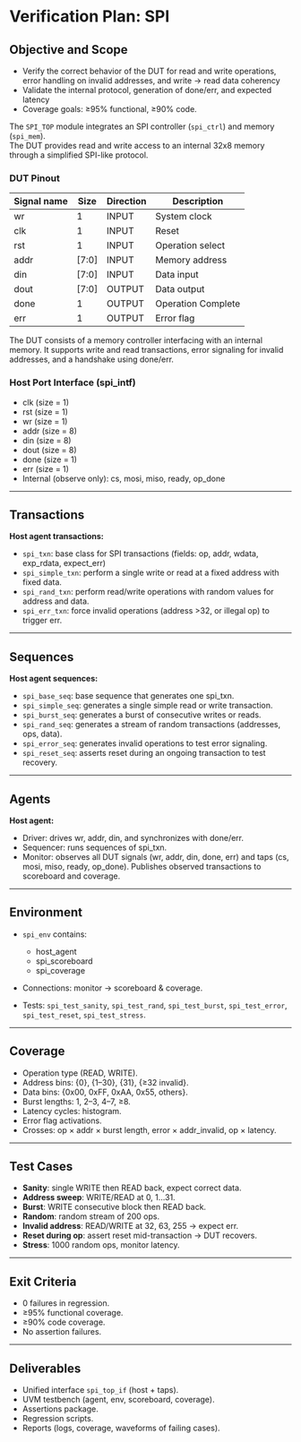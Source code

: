 # Verification Plan: SPI

## Objective and Scope

- Verify the correct behavior of the DUT for read and write operations, error handling on invalid addresses, and write -> read data coherency
- Validate the internal protocol, generation of done/err, and expected latency
- Coverage goals: ≥95% functional, ≥90% code.

The `SPI_TOP` module integrates an SPI controller (`spi_ctrl`) and memory (`spi_mem`).  
The DUT provides read and write access to an internal 32x8 memory through a simplified SPI-like protocol.

### DUT Pinout

| Signal name | Size  | Direction | Description          |
|-------------|-------|-----------|----------------------|
| wr          | 1     | INPUT     | System clock         |
| clk         | 1     | INPUT     | Reset                |
| rst         | 1     | INPUT     | Operation select     |
| addr        | [7:0] | INPUT     | Memory address       |
| din         | [7:0] | INPUT     | Data input           |
| dout        | [7:0] | OUTPUT    | Data output          |
| done        | 1     | OUTPUT    | Operation Complete   |
| err         | 1     | OUTPUT    | Error flag           |

The DUT consists of a memory controller interfacing with an internal memory. It supports write and read transactions, error signaling for invalid addresses, and a handshake using done/err.

### Host Port Interface (spi_intf)

- clk (size = 1)
- rst (size = 1)
- wr (size = 1)
- addr (size = 8)
- din (size = 8)
- dout (size = 8)
- done (size = 1)
- err (size = 1)
- Internal (observe only): cs, mosi, miso, ready, op_done

---

## Transactions

**Host agent transactions:**

- `spi_txn`: base class for SPI transactions (fields: op, addr, wdata, exp_rdata, expect_err)
- `spi_simple_txn`: perform a single write or read at a fixed address with fixed data.
- `spi_rand_txn`: perform read/write operations with random values for address and data.
- `spi_err_txn`: force invalid operations (address >32, or illegal op) to trigger err.

---

## Sequences

**Host agent sequences:**

- `spi_base_seq`: base sequence that generates one spi_txn.
- `spi_simple_seq`: generates a single simple read or write transaction.
- `spi_burst_seq`: generates a burst of consecutive writes or reads.
- `spi_rand_seq`: generates a stream of random transactions (addresses, ops, data).
- `spi_error_seq`: generates invalid operations to test error signaling.
- `spi_reset_seq`: asserts reset during an ongoing transaction to test recovery.

---

## Agents

**Host agent:**

- Driver: drives wr, addr, din, and synchronizes with done/err.
- Sequencer: runs sequences of spi_txn.
- Monitor: observes all DUT signals (wr, addr, din, done, err) and taps (cs, mosi, miso, ready, op_done). Publishes observed transactions to scoreboard and coverage.

---

## Environment

- `spi_env` contains:
  - host_agent
  - spi_scoreboard
  - spi_coverage

- Connections: monitor → scoreboard & coverage.
- Tests: `spi_test_sanity`, `spi_test_rand`, `spi_test_burst`, `spi_test_error`, `spi_test_reset`, `spi_test_stress`.

---

## Coverage

- Operation type (READ, WRITE).
- Address bins: {0}, {1–30}, {31}, {≥32 invalid}.
- Data bins: {0x00, 0xFF, 0xAA, 0x55, others}.
- Burst lengths: 1, 2–3, 4–7, ≥8.
- Latency cycles: histogram.
- Error flag activations.
- Crosses: op × addr × burst length, error × addr_invalid, op × latency.

---

## Test Cases

- **Sanity**: single WRITE then READ back, expect correct data.
- **Address sweep**: WRITE/READ at 0, 1…31.
- **Burst**: WRITE consecutive block then READ back.
- **Random**: random stream of 200 ops.
- **Invalid address**: READ/WRITE at 32, 63, 255 → expect err.
- **Reset during op**: assert reset mid-transaction → DUT recovers.
- **Stress**: 1000 random ops, monitor latency.

---

## Exit Criteria

- 0 failures in regression.
- ≥95% functional coverage.
- ≥90% code coverage.
- No assertion failures.

---

## Deliverables

- Unified interface `spi_top_if` (host + taps).
- UVM testbench (agent, env, scoreboard, coverage).
- Assertions package.
- Regression scripts.
- Reports (logs, coverage, waveforms of failing cases).
